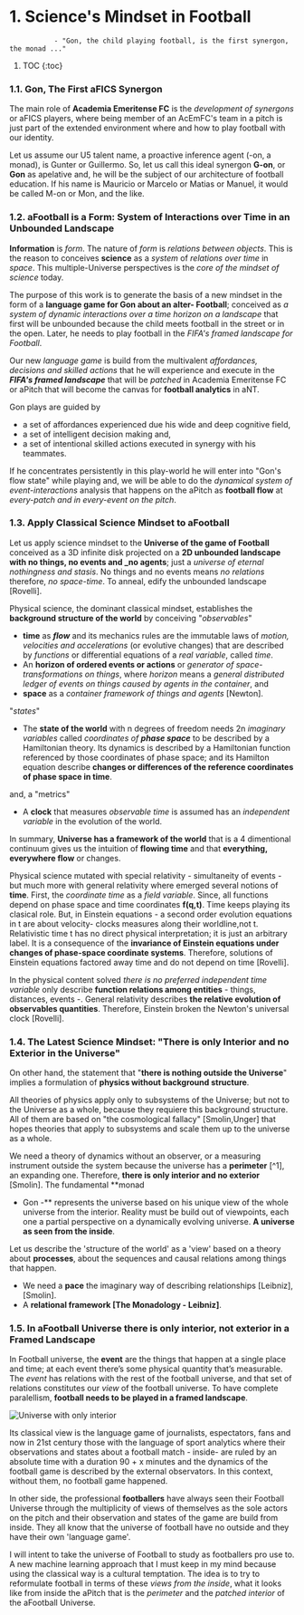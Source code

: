 # 1. Science's Mindset in Football

               - "Gon, the child playing football, is the first synergon, the monad ..."
1. TOC
{:toc}

### 1.1. Gon, The First aFICS Synergon
The main role of **Academia Emeritense FC** is the _development of synergons_ or aFICS players, where being member of an 
AcEmFC's team in a pitch is just part of the extended environment where and how to play football with our identity. 

Let us assume our U5 talent name, a proactive inference agent (-on, a monad), is Gunter or Guillermo. So, let us call this 
ideal synergon **G-on**, or **Gon** as apelative and, he will be the subject of our architecture of football education. If his
name is Mauricio or Marcelo or Matias or Manuel, it would be called M-on or Mon, and the like.

### 1.2. aFootball is a Form: System of Interactions over Time in an Unbounded Landscape
**Information** is _form_. The nature of _form_ is _relations between objects_. This is the reason to conceives **science** as 
a _system_ of _relations over time_ in _space_. This multiple-Universe perspectives is the _core of the mindset of science_ 
today.

The purpose of this work is to generate the basis of a new mindset in the form of a **language game for Gon about an alter-
Football**; conceived as _a system of dynamic interactions over a time horizon on a landscape_ that first will be unbounded 
because the child meets football in the street or in the open. Later, he needs to play football in the _FIFA's framed
landscape for Football_. 

Our new _language game_ is build from the multivalent *affordances, decisions and skilled actions* that he will experience and 
execute in the **_FIFA's framed landscape_** that will be _patched_ in Academia Emeritense FC or aPitch that will become the 
canvas for **football analytics** in aNT. 

Gon plays are guided by 
- a set of affordances experienced due his wide and deep cognitive field, 
- a set of intelligent decision making and,
- a set of intentional skilled actions executed in synergy with his teammates. 

If he concentrates persistently in this play-world he will enter into "Gon's flow state" while playing and, we will be able to
do the _dynamical system of event-interactions_ analysis that happens on the aPitch as **football flow** at _every-patch and
in every-event on the pitch_.

### 1.3. Apply Classical Science Mindset to aFootball
Let us apply science mindset to the **Universe of the game of Football** conceived as a 3D infinite disk projected on a **2D 
unbounded landscape with no things, no events and _no agents**; just a *universe of eternal nothingness and stasis*. No things 
and no events means _no relations_ therefore, _no space-time_. To anneal, edify the unbounded landscape [Rovelli]. 

Physical science, the dominant classical mindset, establishes the **background structure of the world** by conceiving 
"_observables_"
- **time** as _**flow**_ and its mechanics rules are the immutable laws of _motion, velocities and accelerations_ (or evolutive
changes) that are described by _functions_ or differential equations of a _real variable_, called _time_. 
- An **horizon of ordered events or actions** or _generator of space-transformations on things_, where *horizon* means a 
_general distributed ledger of events on things caused by agents in the container_, and
- **space** as a _container framework of things and agents_ [Newton].

"_states_"
- The **state of the world** with n degrees of freedom needs 2n _imaginary variables_ called _coordinates of **phase space**_ 
to be described by a Hamiltonian theory. Its dynamics is described by a Hamiltonian function referenced by those coordinates of
phase space; and its Hamilton equation describe **changes or differences of the reference coordinates of phase space in time**.

and, a "metrics"
- A **clock** that measures _observable time_ is assumed has an _independent variable_ in the evolution of the world.

In summary, **Universe has a framework of the world** that is a 4 dimentional continuum gives us the intuition of **flowing 
time** and that **everything, everywhere flow** or changes.

Physical science mutated with special relativity - simultaneity of events - but much more with general relativity where
emerged several notions of **time**. First, the _coordinate time_ as a _field variable_. Since, all functions depend on phase 
space and time coordinates **f(q,t)**. Time keeps playing its clasical role. But, in Einstein equations - a second order 
evolution equations in t are about velocity- clocks measures along their worldline,not t. Relativistic time t has no direct
physical interpretation; it is just an arbitrary label. It is a consequence of the **invariance of Einstein equations under
changes of phase-space coordinate systems**. Therefore, solutions of Einstein equations factored away time and do not depend
on time [Rovelli].

In the physical content solved _there is no preferred independent time variable_ only describe **function relations among 
entities** - things, distances, events -. General relativity describes **the relative evolution of observables quantities**. 
Therefore, Einstein broken the Newton's universal clock [Rovelli].

### 1.4. The Latest Science Mindset: "There is only Interior and no Exterior in the Universe"
On other hand, the statement that "**there is nothing outside the Universe**" implies a formulation of **physics without 
background structure**. 

All theories of physics apply only to subsystems of the Universe; but not to the Universe as a whole, because they 
requiere this background structure. All of them are based on "the cosmological fallacy" [Smolin,Unger] that hopes theories
that apply to subsystems and scale them up to the universe as a whole. 

We need a theory of dynamics without an observer, or a measuring instrument outside the system because the universe has a 
**perimeter** [^1], an expanding one. Therefore, **there is only interior and no exterior** [Smolin]. The fundamental **monad
- Gon -** represents the universe based on his unique view of the whole universe from the interior. Reality must be build out
of viewpoints, each one a partial perspective on a dynamically evolving universe. **A universe as seen from the inside**.

Let us describe the 'structure of the world' as a 'view' based on a theory about **processes**, about the sequences and causal 
relations among things that happen.

- We need a **pace** the imaginary way of describing relationships [Leibniz],[Smolin].
- A **relational framework [The Monadology - Leibniz]**.

### 1.5. In aFootball Universe there is only interior, not exterior in a Framed Landscape
In Football universe, the **event** are the things that happen at a single place and time; at each event there’s some physical 
quantity that’s measurable. The _event_ has relations with the rest of the football universe, and that set of relations 
constitutes our _view_ of the football universe. To have complete paralellism, **football needs to be played in a framed 
landscape**.

![](/images/MoebiusStrip.png "Universe with only interior")

Its classical view is the language game of journalists, espectators, fans and now in 21st century those with the language of 
sport analytics where their observations and states about a football match - inside- are ruled by an absolute time with a
duration 90 + x minutes and the dynamics of the football game is described by the external observators. In this context,
without them, no football game happened.

In other side, the professional **footballers** have always seen their Football Universe through the multiplicity of views of
themselves as the sole actors on the pitch and their observation and states of the game are build from inside. They all know
that the universe of football have no outside and they have their own 'language game'.

I will intent to take the universe of Football to study as footballers pro use to. A new machine learning approach that I must
keep in my mind because using the classical way is a cultural temptation. The idea is to try to reformulate football in terms
of these _views from the inside_, what it looks like from inside the aPitch that is the _perimeter_ and the _patched interior_
of the aFootball Universe.


